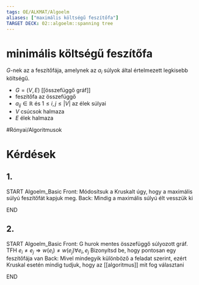 ```yaml
---
tags: OE/ALKMAT/Algoelm 
aliases: ["maximális költségű feszítőfa"]
TARGET DECK: 02::algoelm::spanning tree
---
```


# minimális költségű feszítőfa
$G$-nek az a feszítőfája, amelynek az $a_i$ súlyok által értelmezett legkisebb költségű.
- $G=(V,E)$ [[összefüggő gráf]]
- feszítőfa az összefüggő
- $a_{ij} \in \mathbb{R}$ és $1 \leq i,j \leq |V|$ az élek súlyai 
- $V$ csúcsok halmaza
- $E$ élek halmaza

#Rónyai/Algoritmusok

# Kérdések
## 1.
START
Algoelm_Basic
Front:
Módosítsuk a Kruskalt úgy, hogy a maximális súlyú feszítőfát kapjuk meg.
Back:
Mindig a maximális súlyú élt vesszük ki
<!--ID: 1684155555153-->
END

## 2.
START
Algoelm_Basic
Front:
G hurok mentes összefüggő súlyozott gráf.
TFH $e_i \ne e_j \Rightarrow w(e_i) \ne w(e_j) \forall e_i,e_j$
Bizonyítsd be, hogy pontosan egy feszítőfája van
Back:
Mivel mindegyik különböző a feladat szerint, ezért Kruskal esetén mindig tudjuk, hogy az [[algoritmus]] mit fog választani
<!--ID: 1684155555158-->
END

